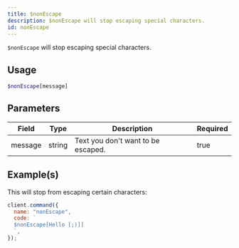 ```yaml
---
title: $nonEscape
description: $nonEscape will stop escaping special characters.
id: nonEscape
---
```


`$nonEscape` will stop escaping special characters.

## Usage

```php
$nonEscape[message]
```

## Parameters

| Field   | Type   | Description                        | Required |
| ------- | ------ | ---------------------------------- | -------- |
| message | string | Text you don't want to be escaped. | true     |

## Example(s)

This will stop from escaping certain characters:

```javascript
client.command({
  name: "nonEscape",
  code: `
  $nonEscape[Hello [;)]]
  `,
});
```
